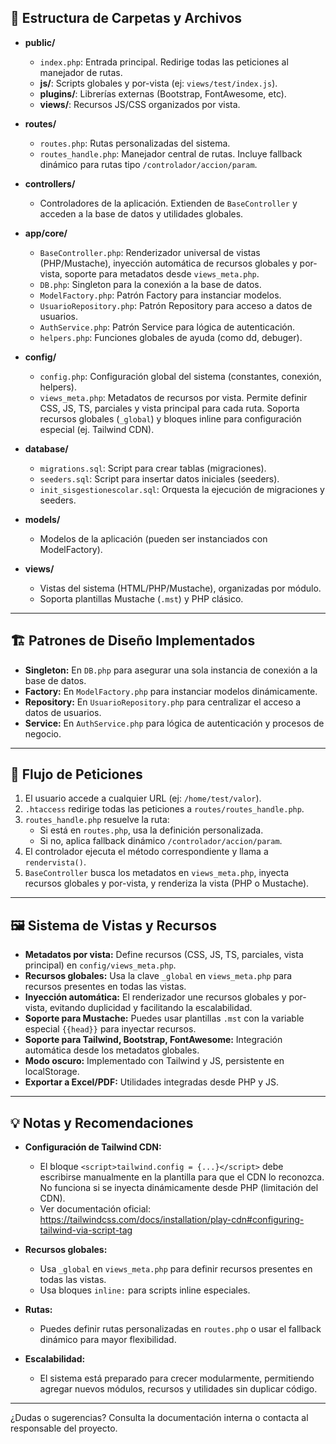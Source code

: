 <!--
# 📚 Documentación del Proyecto Academia
-->

## 📁 Estructura de Carpetas y Archivos

- **public/**
  - `index.php`: Entrada principal. Redirige todas las peticiones al manejador de rutas.
  - **js/**: Scripts globales y por-vista (ej: `views/test/index.js`).
  - **plugins/**: Librerías externas (Bootstrap, FontAwesome, etc).
  - **views/**: Recursos JS/CSS organizados por vista.

- **routes/**
  - `routes.php`: Rutas personalizadas del sistema.
  - `routes_handle.php`: Manejador central de rutas. Incluye fallback dinámico para rutas tipo `/controlador/accion/param`.

- **controllers/**
  - Controladores de la aplicación. Extienden de `BaseController` y acceden a la base de datos y utilidades globales.

- **app/core/**
  - `BaseController.php`: Renderizador universal de vistas (PHP/Mustache), inyección automática de recursos globales y por-vista, soporte para metadatos desde `views_meta.php`.
  - `DB.php`: Singleton para la conexión a la base de datos.
  - `ModelFactory.php`: Patrón Factory para instanciar modelos.
  - `UsuarioRepository.php`: Patrón Repository para acceso a datos de usuarios.
  - `AuthService.php`: Patrón Service para lógica de autenticación.
  - `helpers.php`: Funciones globales de ayuda (como dd, debuger).

- **config/**
  - `config.php`: Configuración global del sistema (constantes, conexión, helpers).
  - `views_meta.php`: Metadatos de recursos por vista. Permite definir CSS, JS, TS, parciales y vista principal para cada ruta. Soporta recursos globales (`_global`) y bloques inline para configuración especial (ej. Tailwind CDN).

- **database/**
  - `migrations.sql`: Script para crear tablas (migraciones).
  - `seeders.sql`: Script para insertar datos iniciales (seeders).
  - `init_sisgestionescolar.sql`: Orquesta la ejecución de migraciones y seeders.

- **models/**
  - Modelos de la aplicación (pueden ser instanciados con ModelFactory).

- **views/**
  - Vistas del sistema (HTML/PHP/Mustache), organizadas por módulo.
  - Soporta plantillas Mustache (`.mst`) y PHP clásico.

---

## 🏗️ Patrones de Diseño Implementados

- **Singleton:** En `DB.php` para asegurar una sola instancia de conexión a la base de datos.
- **Factory:** En `ModelFactory.php` para instanciar modelos dinámicamente.
- **Repository:** En `UsuarioRepository.php` para centralizar el acceso a datos de usuarios.
- **Service:** En `AuthService.php` para lógica de autenticación y procesos de negocio.

---

## 🔄 Flujo de Peticiones

1. El usuario accede a cualquier URL (ej: `/home/test/valor`).
2. `.htaccess` redirige todas las peticiones a `routes/routes_handle.php`.
3. `routes_handle.php` resuelve la ruta:
   - Si está en `routes.php`, usa la definición personalizada.
   - Si no, aplica fallback dinámico `/controlador/accion/param`.
4. El controlador ejecuta el método correspondiente y llama a `rendervista()`.
5. `BaseController` busca los metadatos en `views_meta.php`, inyecta recursos globales y por-vista, y renderiza la vista (PHP o Mustache).

---

## 🖼️ Sistema de Vistas y Recursos

- **Metadatos por vista:** Define recursos (CSS, JS, TS, parciales, vista principal) en `config/views_meta.php`.
- **Recursos globales:** Usa la clave `_global` en `views_meta.php` para recursos presentes en todas las vistas.
- **Inyección automática:** El renderizador une recursos globales y por-vista, evitando duplicidad y facilitando la escalabilidad.
- **Soporte para Mustache:** Puedes usar plantillas `.mst` con la variable especial `{{head}}` para inyectar recursos.
- **Soporte para Tailwind, Bootstrap, FontAwesome:** Integración automática desde los metadatos globales.
- **Modo oscuro:** Implementado con Tailwind y JS, persistente en localStorage.
- **Exportar a Excel/PDF:** Utilidades integradas desde PHP y JS.

---

## 💡 Notas y Recomendaciones

- **Configuración de Tailwind CDN:**
  - El bloque `<script>tailwind.config = {...}</script>` debe escribirse manualmente en la plantilla para que el CDN lo reconozca. No funciona si se inyecta dinámicamente desde PHP (limitación del CDN).
  - Ver documentación oficial: https://tailwindcss.com/docs/installation/play-cdn#configuring-tailwind-via-script-tag

- **Recursos globales:**
  - Usa `_global` en `views_meta.php` para definir recursos presentes en todas las vistas.
  - Usa bloques `inline:` para scripts inline especiales.

- **Rutas:**
  - Puedes definir rutas personalizadas en `routes.php` o usar el fallback dinámico para mayor flexibilidad.

- **Escalabilidad:**
  - El sistema está preparado para crecer modularmente, permitiendo agregar nuevos módulos, recursos y utilidades sin duplicar código.

---

¿Dudas o sugerencias? Consulta la documentación interna o contacta al responsable del proyecto.

